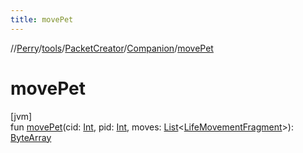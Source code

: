 ```yaml
---
title: movePet
---
```

//[Perry](../../../../index.html)/[tools](../../index.html)/[PacketCreator](../index.html)/[Companion](index.html)/[movePet](move-pet.html)



# movePet



[jvm]\
fun [movePet](move-pet.html)(cid: [Int](https://kotlinlang.org/api/latest/jvm/stdlib/kotlin/-int/index.html), pid: [Int](https://kotlinlang.org/api/latest/jvm/stdlib/kotlin/-int/index.html), moves: [List](https://kotlinlang.org/api/latest/jvm/stdlib/kotlin.collections/-list/index.html)&lt;[LifeMovementFragment](../../../server.movement/-life-movement-fragment/index.html)&gt;): [ByteArray](https://kotlinlang.org/api/latest/jvm/stdlib/kotlin/-byte-array/index.html)




